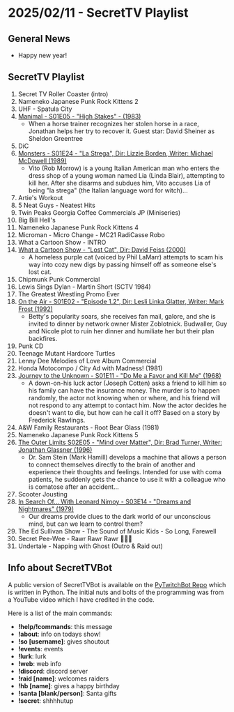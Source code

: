 # 2025/02/11 - SecretTV Playlist

## General News

- Happy new year!

## SecretTV Playlist

1. Secret TV Roller Coaster (intro)
2. Nameneko Japanese Punk Rock Kittens 2
3. UHF - Spatula City
5. [Manimal - S01E05 - "High Stakes" - (1983)](https://en.wikipedia.org/wiki/Manimal#Episodes)
   - When a horse trainer recognizes her stolen horse in a race, Jonathan helps her try to recover it.  Guest star: David Sheiner as Sheldon Greentree
6. DiC
7. [Monsters - S01E24 - "La Strega", Dir: Lizzie Borden, Writer: Michael McDowell (1989)](https://en.wikipedia.org/wiki/List_of_Monsters_episodes)
   - Vito (Rob Morrow) is a young Italian American man who enters the dress shop of a young woman named Lia (Linda Blair), attempting to kill her. After she disarms and subdues him, Vito accuses Lia of being "la strega" (the Italian language word for witch)... 
8. Artie's Workout
9. 5 Neat Guys - Neatest Hits
10. Twin Peaks Georgia Coffee Commercials JP (Miniseries)
10. Big Bill Hell's
11. Nameneko Japanese Punk Rock Kittens 4
12. Microman - Micro Change - MC21 RadiCasse Robo
13. What a Cartoon Show - INTRO
14. [What a Cartoon Show - "Lost Cat", Dir: David Feiss (2000)](https://en.wikipedia.org/wiki/What_a_Cartoon!)
    - A homeless purple cat (voiced by Phil LaMarr) attempts to scam his way into cozy new digs by passing himself off as someone else's lost cat.
15. Chipmunk Punk Commercial
16. Lewis Sings Dylan - Martin Short (SCTV 1984)
17. The Greatest Wrestling Promo Ever
18. [On the Air - S01E02 - "Episode 1.2", Dir: Lesli Linka Glatter, Writer: Mark Frost (1992)](https://en.wikipedia.org/wiki/On_the_Air_(TV_series)#Episodes)
    - Betty's popularity soars, she receives fan mail, galore, and she is invited to dinner by network owner Mister Zoblotnick. Budwaller, Guy and Nicole plot to ruin her dinner and humiliate her but their plan backfires.
19. Punk CD
20. Teenage Mutant Hardcore Turtles
21. Lenny Dee Melodies of Love Album Commercial
22. Honda Motocompo / City Ad with Madness! (1981)
23. [Journey to the Unknown - S01E11 - "Do Me a Favor and Kill Me" (1968)](https://en.wikipedia.org/wiki/Journey_to_the_Unknown#Episodes)
    - A down-on-his luck actor (Joseph Cotten) asks a friend to kill him so his family can have the insurance money. The murder is to happen randomly, the actor not knowing when or where, and his friend will not respond to any attempt to contact him. Now the actor decides he doesn't want to die, but how can he call it off? Based on a story by Frederick Rawlings.
24. A&W Family Restaurants - Root Bear Glass (1981)
25. Nameneko Japanese Punk Rock Kittens 5
26. [The Outer Limits S02E05 - "Mind over Matter", Dir: Brad Turner, Writer: Jonathan Glassner (1996)](https://en.wikipedia.org/wiki/List_of_The_Outer_Limits_(1995_TV_series)_episodes#Season_2_(1996))
    - Dr. Sam Stein (Mark Hamill) develops a machine that allows a person to connect themselves directly to the brain of another and experience their thoughts and feelings. Intended for use with coma patients, he suddenly gets the chance to use it with a colleague who is comatose after an accident...
27. Scooter Jousting
28. [In Search Of... With Leonard Nimoy - S03E14 - "Dreams and Nightmares" (1979)](https://en.wikipedia.org/wiki/In_Search_of..._(TV_series)#Season_3_(1978%E2%80%931979))
    - Our dreams provide clues to the dark world of our unconscious mind, but can we learn to control them?
29. The Ed Sullivan Show - The Sound of Music Kids - So Long, Farewell
30. Secret Pee-Wee - Rawr Rawr Rawr 🐊🐊🐊
31. Undertale - Napping with Ghost (Outro & Raid out)



## Info about SecretTVBot

A public version of SecretTVBot is available on the [PyTwitchBot Repo](https://github.com/awbored/PyTwitchBot) which is written in Python.  The initial nuts and bolts of the programming was from a YouTube video which I have credited in the code.

Here is a list of the main commands:
- **!help/!commands**: this message
- **!about**: info on todays show!
- **!so [username]**: gives shoutout
- **!events**: events
- **!lurk**: lurk
- **!web**: web info
- **!discord**: discord server
- **!raid [name]**: welcomes raiders
- **!hb [name]**: gives a happy birthday
- **!santa [blank/person]**: Santa gifts
- **!secret**: shhhhutup
